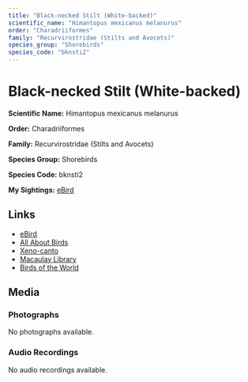 ```yaml
---
title: "Black-necked Stilt (White-backed)"
scientific_name: "Himantopus mexicanus melanurus"
order: "Charadriiformes"
family: "Recurvirostridae (Stilts and Avocets)"
species_group: "Shorebirds"
species_code: "bknsti2"
---
```


# Black-necked Stilt (White-backed)

**Scientific Name:** Himantopus mexicanus melanurus

**Order:** Charadriiformes

**Family:** Recurvirostridae (Stilts and Avocets)

**Species Group:** Shorebirds

**Species Code:** bknsti2

**My Sightings:** [eBird](https://ebird.org/lifelist?r=world&time=life&spp=bknsti2)

## Links
* [eBird](https://ebird.org/species/bknsti2) 
* [All About Birds](https://www.allaboutbirds.org/guide/bknsti2) 
* [Xeno-canto](https://www.xeno-canto.org/species/himantopus-mexicanus-melanurus) 
* [Macaulay Library](https://search.macaulaylibrary.org/catalog?taxonCode=bknsti2&sort=rating_rank_desc)
* [Birds of the World](https://birdsoftheworld.org/bow/species/bknsti2)

## Media
### Photographs
No photographs available.

### Audio Recordings
No audio recordings available.
